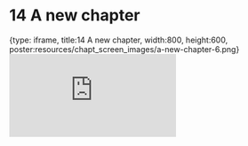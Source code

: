 # 14 A new chapter
 
{type: iframe, title:14 A new chapter, width:800, height:600, poster:resources/chapt_screen_images/a-new-chapter-6.png}
![](https://datatrail-jhu.github.io/python/no_toc/a-new-chapter-6.html)
 

 
